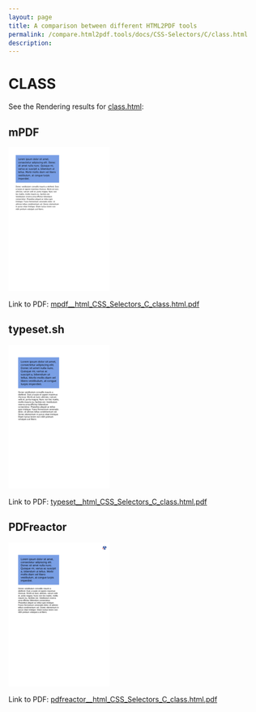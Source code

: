 ```yaml
---
layout: page
title: A comparison between different HTML2PDF tools
permalink: /compare.html2pdf.tools/docs/CSS-Selectors/C/class.html
description: 
---
```


# CLASS

See the Rendering results for [class.html](/html/CSS%20Selectors/C/class.html):

## mPDF
![](mpdf__html_CSS_Selectors_C_class.html.png) 

Link to PDF: [mpdf__html_CSS_Selectors_C_class.html.pdf](mpdf__html_CSS_Selectors_C_class.html.pdf)

## typeset.sh
![](typeset__html_CSS_Selectors_C_class.html.png) 

Link to PDF: [typeset__html_CSS_Selectors_C_class.html.pdf](typeset__html_CSS_Selectors_C_class.html.pdf)

## PDFreactor
![](pdfreactor__html_CSS_Selectors_C_class.html.png) 

Link to PDF: [pdfreactor__html_CSS_Selectors_C_class.html.pdf](pdfreactor__html_CSS_Selectors_C_class.html.pdf)
